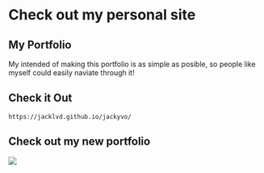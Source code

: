 # Check out my personal site

## My Portfolio
My intended of making this portfolio is as simple as posible, so people like myself could easily naviate through it!

## Check it Out
```
https://jacklvd.github.io/jackyvo/
```

## Check out my new portfolio
<a href="https://www.jackvd.com" style="text-decoration: none;">
<img src="https://img.shields.io/badge/website-000000?style=for-the-badge&logo=About.me&logoColor=white" />
</a>
